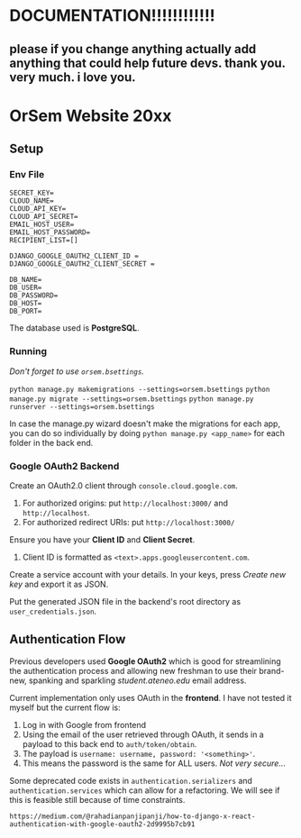 # DOCUMENTATION!!!!!!!!!!!!

## please if you change anything actually add anything that could help future devs. thank you. very much. i love you.

# OrSem Website 20xx

## Setup

### Env File

```
SECRET_KEY=
CLOUD_NAME=
CLOUD_API_KEY=
CLOUD_API_SECRET=
EMAIL_HOST_USER=
EMAIL_HOST_PASSWORD=
RECIPIENT_LIST=[]

DJANGO_GOOGLE_OAUTH2_CLIENT_ID = 
DJANGO_GOOGLE_OAUTH2_CLIENT_SECRET = 

DB_NAME=
DB_USER=
DB_PASSWORD=
DB_HOST=
DB_PORT=
```

The database used is **PostgreSQL**.

### Running

*Don't forget to use `orsem.bsettings`.*

`python manage.py makemigrations --settings=orsem.bsettings`
`python manage.py migrate --settings=orsem.bsettings`
`python manage.py runserver --settings=orsem.bsettings`

In case the manage.py wizard doesn't make the migrations for each app, you can do so individually
by doing `python manage.py <app_name>` for each folder in the back end.

### Google OAuth2 Backend

Create an OAuth2.0 client through `console.cloud.google.com`.

1. For authorized origins: put `http://localhost:3000/` and `http://localhost`.
2. For authorized redirect URIs: put `http://localhost:3000/`

Ensure you have your **Client ID** and **Client Secret**.

1. Client ID is formatted as `<text>.apps.googleusercontent.com`.

Create a service account with your details.
In your keys, press *Create new key* and export it as JSON.

Put the generated JSON file in the backend's root directory as `user_credentials.json`.

## Authentication Flow

Previous developers used **Google OAuth2** which is good for streamlining the authentication process
and allowing new freshman to use their brand-new, spanking and sparkling *student.ateneo.edu* email address.

Current implementation only uses OAuth in the **frontend**. I have not tested it myself but the current flow is:

1. Log in with Google from frontend
2. Using the email of the user retrieved through OAuth, it sends in a payload to this back end to `auth/token/obtain`.
3. The payload is `username: username, password: '<something>'`.
4. This means the password is the same for ALL users. *Not very secure...*

Some deprecated code exists in `authentication.serializers` and `authentication.services` which can allow for
a refactoring. We will see if this is feasible still because of time constraints.

`https://medium.com/@rahadianpanjipanji/how-to-django-x-react-authentication-with-google-oauth2-2d9995b7cb91`
